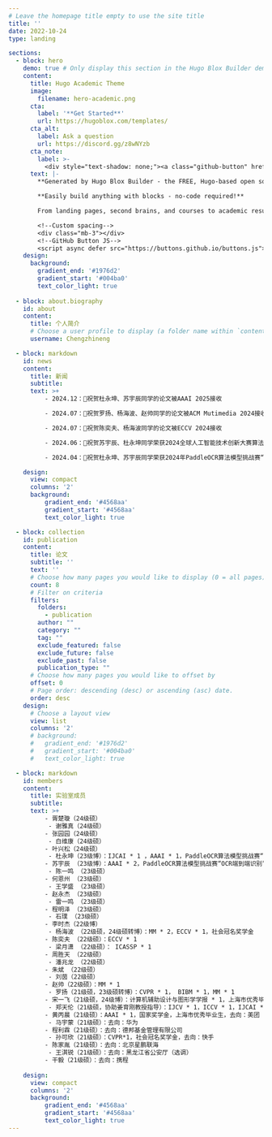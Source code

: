 ```yaml
---
# Leave the homepage title empty to use the site title
title: ''
date: 2022-10-24
type: landing

sections:
  - block: hero
    demo: true # Only display this section in the Hugo Blox Builder demo site
    content:
      title: Hugo Academic Theme
      image:
        filename: hero-academic.png
      cta:
        label: '**Get Started**'
        url: https://hugoblox.com/templates/
      cta_alt:
        label: Ask a question
        url: https://discord.gg/z8wNYzb
      cta_note:
        label: >-
          <div style="text-shadow: none;"><a class="github-button" href="https://github.com/HugoBlox/hugo-blox-builder" data-icon="octicon-star" data-size="large" data-show-count="true" aria-label="Star">Star Hugo Blox Builder</a></div><div style="text-shadow: none;"><a class="github-button" href="https://github.com/HugoBlox/theme-academic-cv" data-icon="octicon-star" data-size="large" data-show-count="true" aria-label="Star">Star the Academic template</a></div>
      text: |-
        **Generated by Hugo Blox Builder - the FREE, Hugo-based open source website builder trusted by 500,000+ sites.**

        **Easily build anything with blocks - no-code required!**

        From landing pages, second brains, and courses to academic resumés, conferences, and tech blogs.

        <!--Custom spacing-->
        <div class="mb-3"></div>
        <!--GitHub Button JS-->
        <script async defer src="https://buttons.github.io/buttons.js"></script>
    design:
      background:
        gradient_end: '#1976d2'
        gradient_start: '#004ba0'
        text_color_light: true
  
  - block: about.biography
    id: about
    content:
      title: 个人简介
      # Choose a user profile to display (a folder name within `content/authors/`)
      username: Chengzhineng

  - block: markdown
    id: news
    content:
      title: 新闻
      subtitle: 
      text: >+
          - 2024.12：🎉祝贺杜永坤、苏宇辰同学的论文被AAAI 2025接收

          - 2024.07：🎉祝贺罗扬、杨海波、赵帅同学的论文被ACM Mutimedia 2024接收

          - 2024.07：🎉祝贺陈奕夫、杨海波同学的论文被ECCV 2024接收

          - 2024.06：🎉祝贺苏宇辰、杜永坤同学荣获2024全球人工智能技术创新大赛算法挑战赛“无人机视角下的双光目标检测”赛道一等奖

          - 2024.04：🎉祝贺杜永坤、苏宇辰同学荣获2024年PaddleOCR算法模型挑战赛“OCR端到端识别”赛道冠军

    design:
      view: compact
      columns: '2'
      background:
          gradient_end: '#4568aa'
          gradient_start: '#4568aa'
          text_color_light: true

  - block: collection
    id: publication
    content:
      title: 论文 
      subtitle: ''
      text: ''
      # Choose how many pages you would like to display (0 = all pages)
      count: 8
      # Filter on criteria
      filters:
        folders:
          - publication
        author: ""
        category: ""
        tag: ""
        exclude_featured: false
        exclude_future: false
        exclude_past: false
        publication_type: ""
      # Choose how many pages you would like to offset by
      offset: 0
      # Page order: descending (desc) or ascending (asc) date.
      order: desc
    design:
      # Choose a layout view
      view: list
      columns: '2'
      # background:
      #   gradient_end: '#1976d2'
      #   gradient_start: '#004ba0'
      #   text_color_light: true

  - block: markdown
    id: members
    content:
      title: 实验室成员
      subtitle: 
      text: >+  
          - 胥楚璇（24级硕）
           - 谢雅真（24级硕）
          - 张园园（24级硕）
           - 白维康（24级硕）
          - 叶兴松（24级硕）
           - 杜永坤（23级博）：IJCAI * 1 ，AAAI * 1，PaddleOCR算法模型挑战赛“OCR端到端识别”赛道冠军，2024全球人工智能技术创新挑战赛一等奖
          - 苏宇辰 （23级博）：AAAI * 2，PaddleOCR算法模型挑战赛“OCR端到端识别”赛道冠军，2024全球人工智能技术创新挑战赛一等奖
           - 陈一鸣 （23级硕）
          - 何恩州 （23级硕）
           - 王学盛 （23级硕）
          - 赵永杰 （23级硕）
           - 雷一鸣 （23级硕）
          - 程明泽 （23级硕）
           - 石璞 （23级硕）
          - 李时杰（22级博）
           - 杨海波 （22级硕，24级硕转博）：MM * 2，ECCV * 1，社会冠名奖学金
          - 陈奕夫 （22级硕）：ECCV * 1
           - 梁月潇 （22级硕）： ICASSP * 1
          - 周胜天 （22级硕）
           - 潘兆龙 （22级硕）
          - 朱斌 （22级硕）
           - 刘茵（22级硕）
          - 赵帅（22级硕）：MM * 1
           - 罗扬（21级硕，23级硕转博）：CVPR * 1， BIBM * 1，MM * 1
          - 宋一飞（21级硕，24级博）：计算机辅助设计与图形学学报 * 1，上海市优秀毕业生
           - 郑天伦（21级硕，协助姜育刚教授指导）：IJCV * 1，ICCV * 1，IJCAI * 1；国家奖学金，上海市优秀毕业生，去向：宁波鄞州区人社局
          - 黄丙晨（21级硕）：AAAI * 1，国家奖学金，上海市优秀毕业生，去向：美团
           - 马宇蒙（21级硕）：去向：华为
          - 程利霖（21级硕）：去向：德邦基金管理有限公司
           - 孙可欣（21级硕）：CVPR*1，社会冠名奖学金，去向：快手
          - 陈家胤（21级硕）：去向：北京星鹏联海
           - 王淇锐（21级硕）：去向：黑龙江省公安厅（选调）
          - 干毅（21级硕）：去向：携程
          
    design:
      view: compact
      columns: '2'
      background:
          gradient_end: '#4568aa'
          gradient_start: '#4568aa'
          text_color_light: true
---
```

